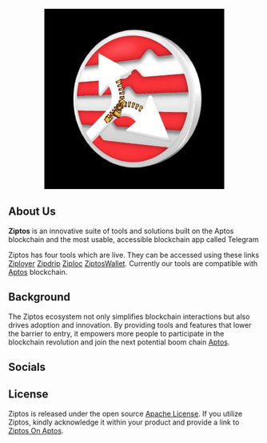 <p align="center">
<img width="360" src="images/ziptos.jpg">
</p>


## About Us

**Ziptos** is an innovative suite of tools and solutions built on the Aptos blockchain and the most usable, accessible blockchain app called Telegram

Ziptos has four tools which are live. They can be accessed using these links [Ziployer](https://t.me/ZiptosBot) [Zipdrip](https://t.me/ZiptosAirdropBot) [Ziploc](https://t.me/ZiptosLockerBot) [ZiptosWallet](https://t.me/ZiptosWalletBot). Currently our tools are compatible with [Aptos](https://aptoslabs.com/) blockchain.


## Background

The Ziptos ecosystem not only simplifies blockchain interactions but also drives adoption and innovation. By providing tools and features that lower the barrier to entry, it empowers more people to participate in the blockchain revolution and join the next potential boom chain [Aptos](https://aptoslabs.com/). 

## Socials



## License

Ziptos is released under the open source [Apache License](LICENSE). If you utilize Ziptos, kindly acknowledge it within your product and provide a link to [Ziptos On Aptos](https://t.me/ZiptosOnAptos).
